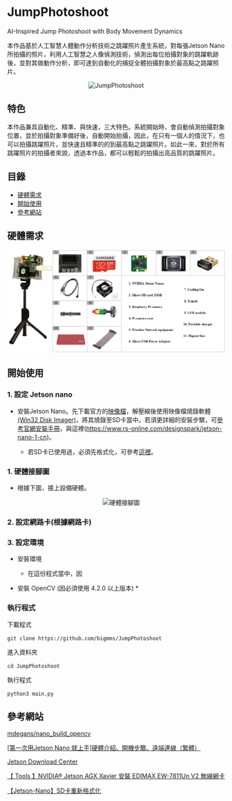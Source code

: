 # JumpPhotoshoot

AI-Inspired Jump Photoshoot with Body Movement Dynamics

本作品基於人工智慧人體動作分析技術之跳躍照片產生系統，對每張Jetson Nano所拍攝的照片，利用人工智慧之人像偵測技術，偵測出每位拍攝對象的跳躍軌跡後，並對其做動作分析，即可達到自動化的捕捉全體拍攝對象於最高點之跳躍照片。

<p align="center">
  <img width=500 src="https://github.com/bigmms/JumpPhotoshoot/blob/main/img/yolo_jump.gif" alt="JumpPhotoshoot">
</p>

## 特色
本作品兼具自動化、精準、與快速，三大特色。系統開始時，會自動偵測拍攝對象位置，並於拍攝對象準備好後，自動開始拍攝，因此，在只有一個人的情況下，也可以拍攝跳躍照片，並快速且精準的的到最高點之跳躍照片。如此一來，對於所有跳躍照片的拍攝者來說，透過本作品，都可以輕鬆的拍攝出高品質的跳躍照片。

## 目錄
* [硬體需求](#硬體需求)
* [開始使用](#開始使用)
* [參考網站](#參考網站)

## 硬體需求

<p align="center">
  <img width=800 src="https://github.com/bigmms/JumpPhotoshoot/blob/main/img/hardware_equipment.png" alt="JumpPhotoshoot">
</p>


## 開始使用

  ### 1. 設定 Jetson nano
    
  * 安裝Jetson Nano。先下載官方的[映像檔](https://developer.nvidia.com/embedded/downloads)，解壓縮後使用映像檔燒錄軟體[(Win32 Disk Imager)](https://sourceforge.net/projects/win32diskimager/)，將其燒錄至SD卡當中。若須更詳細的安裝步驟，可[參考官網安裝手冊](https://developer.nvidia.com/embedded/learn/get-started-jetson-nano-devkit#write)，與這裡(https://www.rs-online.com/designspark/jetson-nano-1-cn)。
  
    * 若SD卡已使用過，必須先格式化，可參考[這裡](https://blog.csdn.net/u011119817/article/details/106946176)。
  
  ### 1. 硬體接腳圖
  
  * 根據下圖，接上設備硬體。
    <p align="center">
      <img width=800 src="" alt="硬體接腳圖">
    </p>
    
  ### 2. 設定網路卡(根據網路卡)
  
  
    
    
  ### 3. 設定環境
  
  * 安裝環境
    * 在這份程式當中，因
    
  * 安裝 OpenCV (因必須使用 4.2.0 以上版本)
    * 
  
  ### 執行程式
  
  下載程式
    
    git clone https://github.com/bigmms/JumpPhotoshoot
    
  進入資料夾
  
    cd JumpPhotoshoot
  
  執行程式
  
    python3 main.py

## 參考網站

[mdegans/nano_build_opencv](https://github.com/mdegans/nano_build_opencv)

[[第一次用Jetson Nano 就上手]硬體介紹、開機步驟、遠端連線（繁體）](https://www.rs-online.com/designspark/jetson-nano-1-cn)

[Jetson Download Center](https://developer.nvidia.com/embedded/downloads)

[【 Tools 】NVIDIA® Jetson AGX Xavier 安裝 EDIMAX EW-7811Un V2 無線網卡](https://learningsky.io/tools-nvidia-jetson-agx-xavier-install-edimax-ew-7811un-v2-wifi/)

[【Jetson-Nano】SD卡重新格式化](https://blog.csdn.net/u011119817/article/details/106946176)
